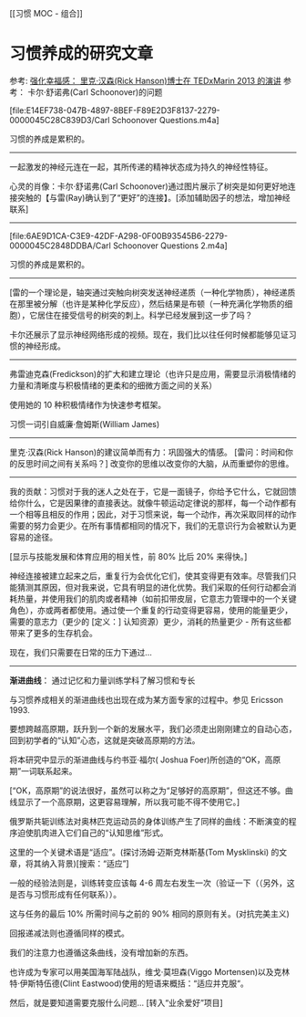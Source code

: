 [[习惯 MOC - 组合]]
# 习惯养成的研究文章
参考: [强化幸福感： 里克·汉森(Rick Hanson)博士在 TEDxMarin 2013 的演讲](evernote:///view/859034/s8/46916500-dcef-48fd-8d10-13c87e013040/46916500-dcef-48fd-8d10-13c87e013040/)
参考： 卡尔·舒诺弗(Carl Schoonover)的问题

[file:E14EF738-047B-4897-8BEF-F89E2D3F8137-2279-0000045C28C839D3/Carl Schoonover Questions.m4a]

习惯的养成是累积的。

---
一起激发的神经元连在一起，其所传递的精神状态成为持久的神经性特征。

心灵的肖像：卡尔·舒诺弗(Carl Schoonover)通过图片展示了树突是如何更好地连接突触的【与雷(Ray)确认到了“更好”的连接】。[添加辅助因子的想法，增加神经联系]

---
[file:6AE9D1CA-C3E9-42DF-A298-0F00B93545B6-2279-0000045C2848DDBA/Carl Schoonover Questions 2.m4a]

习惯的养成是累积的。

---
[雷的一个理论是，轴突通过突触向树突发送神经递质（一种化学物质），神经递质在那里被分解（也许是某种化学反应），然后结果是布顿（一种充满化学物质的细胞），它居住在接受信号的树突的刺上。科学已经发展到这一步了吗？

卡尔还展示了显示神经网络形成的视频。现在，我们比以往任何时候都能够见证习惯的神经形成。

---
弗雷迪克森(Fredickson)的扩大和建立理论（也许只是应用，需要显示消极情绪的力量和清晰度与积极情绪的更柔和的细微方面之间的关系）

使用她的 10 种积极情绪作为快速参考框架。

习惯一词引自威廉·詹姆斯(William James)

---
里克·汉森(Rick Hanson)的建议简单而有力：巩固强大的情感。 [雷问：时间和你的反思时间之间有关系吗？]
改变你的思维以改变你的大脑，从而重塑你的思维。

---
我的贡献：习惯对于我的迷人之处在于，它是一面镜子，你给予它什么，它就回馈给你什么，它是因果律的直接表达。就像牛顿运动定律说的那样，每一个动作都有一个相等且相反的作用；因此，对于习惯来说，每一个动作，再次采取同样的动作需要的努力会更少。在所有事情都相同的情况下，我们的无意识行为会被默认为更容易的途径。

[显示与技能发展和体育应用的相关性，前 80% 比后 20% 来得快。]

神经连接被建立起来之后，重复行为会优化它们，使其变得更有效率。尽管我们只能猜测其原因，但对我来说，它具有明显的进化优势。我们采取的任何行动都会消耗热量，并使用我们的肌肉或者精神（如前扣带皮层，它意志力管理中的一个关键角色），亦或两者都使用。通过使一个重复的行动变得更容易，使用的能量更少，需要的意志力（更少的 [定义：] 认知资源）更少，消耗的热量更少 - 所有这些都带来了更多的生存机会。

现在，我们只需要在日常的压力下通过...

---
**渐进曲线**： 通过记忆和力量训练学科了解习惯和专长

与习惯养成相关的渐进曲线也出现在成为某方面专家的过程中。参见 Ericsson 1993.

要想跨越高原期，跃升到一个新的发展水平，我们必须走出刚刚建立的自动心态，回到初学者的“认知”心态，这就是突破高原期的方法。

将本研究中显示的渐进曲线与约书亚·福尔( Joshua Foer)所创造的“OK，高原期”一词联系起来。

[“OK，高原期”的说法很好，虽然可以称之为“足够好的高原期”，但这还不够。曲线显示了一个高原期，这更容易理解，所以我可能不得不使用它。]

俄罗斯共轭训练法对奥林匹克运动员的身体训练产生了同样的曲线：不断演变的程序迫使肌肉进入它们自己的“认知思维”形式。

这里的一个关键术语是“适应”。(探讨汤姆·迈斯克林斯基(Tom Mysklinski) 的文章，将其纳入背景)[搜索：“适应”]

一般的经验法则是，训练转变应该每 4-6 周左右发生一次（验证一下（（另外，这是否与习惯形成有任何联系））。

这与任务的最后 10% 所需时间与之前的 90% 相同的原则有关。(对抗完美主义)

回报递减法则也遵循同样的模式。

我们的注意力也遵循这条曲线，没有增加新的东西。

也许成为专家可以用美国海军陆战队，维戈·莫坦森(Viggo Mortensen)以及克林特·伊斯特伍德(Clint Eastwood)使用的短语来概括：“适应并克服“。

然后，就是要知道需要克服什么问题... [转入“业余爱好”项目]